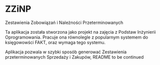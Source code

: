 # ZZiNP

Zestawienia Zobowiązań i Należności Przeterminowanych

Ta aplikacja została stworzona jako projekt na zajęcia z Podstaw Inżynierii Oprogramowania.
Pracuje ona równolegle z popularnym systemem do księgowowści FAKT, oraz wymaga tego systemu.

Aplikacja pozwala w szybki sposób generować Zestawienia przeterminowanych Sprzedaży i Zakupów,
README to be continued
